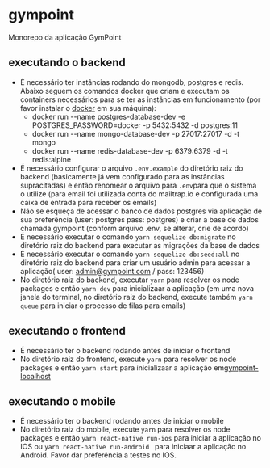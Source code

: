 # gympoint
Monorepo da aplicação GymPoint

## executando o backend
- É necessário ter instâncias rodando do mongodb, postgres e redis. Abaixo seguem os comandos docker que criam e executam os containers necessários para se ter as instâncias em funcionamento (por favor instalar o [docker](https://docs.docker.com/install/) em sua máquina):
    - docker run --name postgres-database-dev -e POSTGRES_PASSWORD=docker -p 5432:5432 -d postgres:11
    - docker run --name mongo-database-dev -p 27017:27017 -d -t mongo
    - docker run --name redis-database-dev -p 6379:6379 -d -t redis:alpine
- É necessário configurar o arquivo `.env.example` do diretório raiz do backend (basicamente já vem configurado para as instâncias supracitadas) e então renomear o arquivo para `.env`para que o sistema o utilize (para email foi utilizada conta do mailtrap.io e configurada uma caixa de entrada para receber os emails)
- Não se esqueça de acessar o banco de dados postgres via aplicação de sua preferência (user: postgres  pass: postgres) e criar a base de dados chamada gympoint (conform arquivo .env, se alterar, crie de acordo)
- É necessário executar o comando `yarn sequelize db:migrate` no diretório raiz do backend para executar as migrações da base de dados
- É necessário executar o comando `yarn sequelize db:seed:all` no diretório raiz do backend para criar um usuário admin para acessar a aplicação( user: admin@gympoint.com / pass: 123456)
- No diretório raiz do backend, executar `yarn` para resolver os node packages e então `yarn dev` para inicializaar a aplicação (em uma nova janela do terminal, no diretório raiz do backend, execute também `yarn queue` para iniciar o processo de filas para emails)


## executando o frontend

- É necessário ter o backend rodando antes de iniciar o frontend
- No diretório raiz do frontend, execute `yarn` para resolver os node packages e então `yarn start` para inicializaar a aplicação em[gympoint-localhost](http://localhost:3000/)


## executando o mobile

- É necessário ter o backend rodando antes de iniciar o mobile
- No diretório raiz do mobile, execute `yarn` para resolver os node packages e então `yarn react-native run-ios` para iniciar a aplicação no IOS ou `yarn react-native run-android ` para iniciaar a aplicação no Android. Favor dar preferência a testes no IOS.
